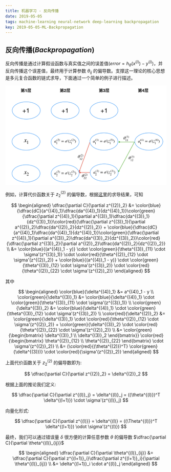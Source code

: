 ```yaml
---
title: 机器学习 - 反向传播
date: 2019-05-05
tags: machine-learning neural-network deep-learning backpropagation
key: 2019-05-05-ML-Backpropagation
---
```


## 反向传播(_Backpropagation_)

反向传播是通过计算假设函数与真实值之间的误差值($error = h_\theta(x^{(i)}) - y^{(i)}$)，并反向传播这个误差值，最终用于计算参数 $\theta_{ij}$ 的偏导数。支撑这一理论的核心思想是多元复合函数的链式求导，下面通过一个简单的例子进行描述。

![backpropagation](/assets/images/machine-learning/backpropagation.png)

例如，计算代价函数关于 $z^{(2)}_2$ 的偏导数，根据[这里](https://iguoli.github.io/2019-05-04/ML-Derivative)的求导结果，可知

$$
\begin{aligned}
    \dfrac{\partial C}{\partial z^{(2)}_2} &= \color{blue}{\dfrac{dC}{a^{(4)}_1}\dfrac{da^{(4)}_1}{dz^{(4)}_1}}\color{green}{\dfrac{\partial z^{(4)}_1}{\partial a^{(3)}_1}\dfrac{da^{(3)}_1}{dz^{(3)}_1}}\color{red}{\dfrac{\partial z^{(3)}_1}{\partial a^{(2)}_2}\dfrac{da^{(2)}_2}{dz^{(2)}_2}} + \color{blue}{\dfrac{dC}{a^{(4)}_1}\dfrac{da^{(4)}_1}{dz^{(4)}_1}}\color{green}{\dfrac{\partial z^{(4)}_1}{\partial a^{(3)}_2}\dfrac{da^{(3)}_2}{dz^{(3)}_2}}\color{red}{\dfrac{\partial z^{(3)}_2}{\partial a^{(2)}_2}\dfrac{da^{(2)}_2}{dz^{(2)}_2}} \\
    &= \color{blue}{(a^{(4)}_1 - y)} \cdot \color{green}{\theta^{(3)}_{11} \cdot \sigma'(z^{(3)}_1)} \cdot \color{red}{\theta^{(2)}_{12} \cdot \sigma'(z^{(2)}_2)} + \color{blue}{(a^{(4)}_1 - y)} \cdot \color{green}{\theta^{(3)}_{12} \cdot \sigma'(z^{(3)}_2)} \cdot \color{red}{\theta^{(2)}_{22} \cdot \sigma'(z^{(2)}_2)}
\end{aligned}
$$

其中

$$
\begin{aligned}
    \color{blue}{\delta^{(4)}_1} &= a^{(4)}_1 - y \\
    \color{green}{\delta^{(3)}_1} &= \color{blue}{\delta^{(4)}_1} \cdot \color{green}{\theta^{(3)}_{11} \cdot \sigma'(z^{(3)}_1)} \\
    \color{green}{\delta^{(3)}_2} &= \color{blue}{\delta^{(4)}_1} \cdot \color{green}{\theta^{(3)}_{12} \cdot \sigma'(z^{(3)}_2)} \\
    \color{red}{\delta^{(2)}_2} &= \color{green}{\delta^{(3)}_1} \cdot \color{red}{\theta^{(2)}_{12} \cdot \sigma'(z^{(2)}_2)} + \color{green}{\delta^{(3)}_2} \cdot \color{red}{\theta^{(2)}_{22} \cdot \sigma'(z^{(2)}_2)} \\
    &=
    \color{green}{\begin{bmatrix}
        \delta^{(3)}_1 \\
        \delta^{(3)}_2
    \end{bmatrix}}
    \color{red}{\begin{bmatrix}
        \theta^{(2)}_{12} \\
        \theta^{(2)}_{22}
    \end{bmatrix}
    \cdot \sigma'(z^{(2)}_2)} \\
    &=
    (\color{red}{(\theta^{(2)})^T} \color{green}{\delta^{(3)})} \cdot \color{red}{\sigma'(z^{(2)}_2)}
\end{aligned}
$$

上面代价函数关于 $z^{(2)}_2$ 的偏导数即为:

$$
\dfrac{\partial C}{\partial z^{(2)}_2} = \delta^{(2)}_2
$$

根据上面的推论我们定义:

$$
\dfrac{\partial C}{\partial z^{(l)}_j} = \delta^{(l)}_j = ((\theta^{(l)})^T \delta^{(l+1)}) \cdot \sigma'(z^{(l)}_j)
$$

向量化形式:

$$
\dfrac{\partial C}{\partial z^{(l)}} = \delta^{(l)} = ((\Theta^{(l)})^T \delta^{(l+1)}) \odot \sigma'(z^{(l)})
$$

最终，我们可以通过错误量 $\delta$ 很方便的计算任意参数 $\theta$ 的偏导数 $\dfrac{\partial C}{\partial \theta^{(l)}_{ij}}$

$$
\begin{aligned}
    \dfrac{\partial C}{\partial \theta^{(l)}_{ij}} &= \dfrac{\partial C}{\partial z^{(l+1)}_i}\dfrac{\partial z^{(l+1)}_i}{\partial \theta^{(l)}_{ij}} \\
    &= \delta^{(l+1)}_i \cdot a^{(l)}_j
\end{aligned}
$$